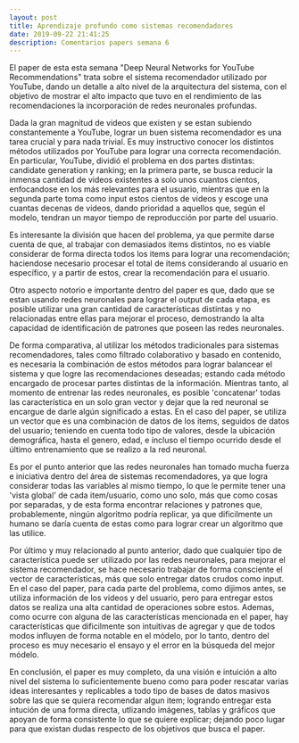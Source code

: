 ```yaml
---
layout: post
title: Aprendizaje profundo como sistemas recomendadores
date: 2019-09-22 21:41:25
description: Comentarios papers semana 6
---
```


El paper de esta esta semana "Deep Neural Networks for YouTube Recommendations" trata sobre el sistema recomendador utilizado por YouTube, dando un detalle a alto nivel de la arquitectura del sistema, con el objetivo de mostrar el alto impacto que tuvo en el rendimiento de las recomendaciones la incorporación de redes neuronales profundas.

Dada la gran magnitud de videos que existen y se estan subiendo constantemente a YouTube, lograr un buen sistema recomendador es una tarea crucial y para nada trivial. Es muy instructivo conocer los distintos métodos utilizados por YouTube para lograr una correcta recomendación. En particular, YouTube, dividió el problema en dos partes distintas: candidate generation y ranking; en la primera parte, se busca reducir la inmensa cantidad de videos existentes a solo unos cuantos cientos, enfocandose en los más relevantes para el usuario, mientras que en la segunda parte toma como input estos cientos de videos y escoge una cuantas decenas de videos, dando prioridad a aquellos que, según el modelo, tendran un mayor tiempo de reproducción por parte del usuario.

Es interesante la división que hacen del problema, ya que permite darse cuenta de que, al trabajar con demasiados items distintos, no es viable considerar de forma directa todos los items para lograr una recomendación; haciendose necesario procesar el total de items considerando al usuario en específico, y a partir de estos, crear la recomendación para el usuario.

Otro aspecto notorio e importante dentro del paper es que, dado que se estan usando redes neuronales para lograr el output de cada etapa, es posible utilizar una gran cantidad de características distintas y no relacionadas entre ellas para mejorar el proceso, demostrando la alta capacidad de identificación de patrones que poseen las redes neuronales.

De forma comparativa, al utilizar los métodos tradicionales para sistemas recomendadores, tales como filtrado colaborativo y basado en contenido, es necesaria la combinación de estos métodos para lograr balancear el sistema y que logre las recomendaciones deseadas; estando cada método encargado de procesar partes distintas de la información. Mientras tanto, al momento de entrenar las redes neuronales, es posible 'concatenar' todas las característica en un solo gran vector y dejar que la red neuronal se encargue de darle algún significado a estas. En el caso del paper, se utiliza un vector que es una combinación de datos de los items, seguidos de datos del usuario; teniendo en cuenta todo tipo de valores, desde la ubicación demográfica, hasta el genero, edad, e incluso el tiempo ocurrido desde el último entrenamiento que se realizo a la red neuronal.

Es por el punto anterior que las redes neuronales han tomado mucha fuerza e iniciativa dentro del área de sistemas recomendadores, ya que logra considerar todas las variables al mismo tiempo, lo que le permite tener una 'vista global' de cada item/usuario, como uno solo, más que como cosas por separadas, y de esta forma encontrar relaciones y patrones que, probablemente, ningún algoritmo podría replicar, ya que dificilmente un humano se daría cuenta de estas como para lograr crear un algoritmo que las utilice.

Por último y muy relacionado al punto anterior, dado que cualquier tipo de característica puede ser utilizado por las redes neuronales, para mejorar el sistema recomendador, se hace necesario trabajar de forma consciente el vector de características, más que solo entregar datos crudos como input. En el caso del paper, para cada parte del problema, como dijimos antes, se utiliza información de los videos y del usuario, pero para entregar estos datos se realiza una alta cantidad de operaciones sobre estos. Ademas, como ocurre con alguna de las características mencionada en el paper, hay características que dificilmente son intuitivas de agregar y que de todos modos influyen de forma notable en el módelo, por lo tanto, dentro del proceso es muy necesario el ensayo y el error en la búsqueda del mejor módelo.

En conclusión, el paper es muy completo, da una visión e intuición a alto nivel del sistema lo suficientemente bueno como para poder rescatar varias ideas interesantes y replicables a todo tipo de bases de datos masivos sobre las que se quiera recomendar algun item; logrando entregar esta intución de una forma directa, utlizando imágenes, tablas y gráficos que apoyan de forma consistente lo que se quiere explicar; dejando poco lugar para que existan dudas respecto de los objetivos que busca el paper.
